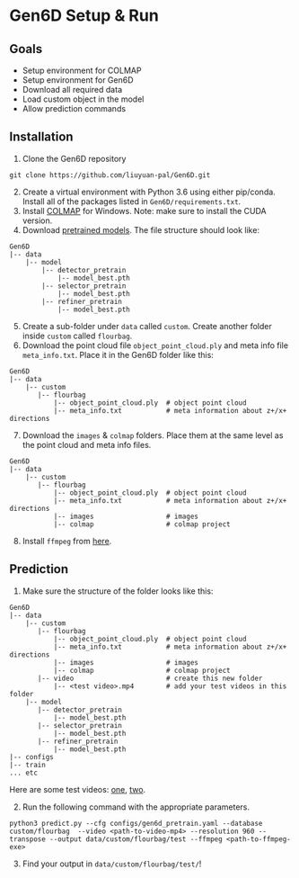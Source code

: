 # Gen6D Setup & Run 

## Goals 
- Setup environment for COLMAP
- Setup environment for Gen6D
- Download all required data
- Load custom object in the model 
- Allow prediction commands


## Installation
1. Clone the Gen6D repository
```
git clone https://github.com/liuyuan-pal/Gen6D.git
```
2. Create a virtual environment with Python 3.6 using either pip/conda. Install all of the packages listed in `Gen6D/requirements.txt`.
3. Install [COLMAP](https://github.com/colmap/colmap/releases) for Windows. Note: make sure to install the CUDA version.
4. Download [pretrained models](https://connecthkuhk-my.sharepoint.com/personal/yuanly_connect_hku_hk/_layouts/15/onedrive.aspx?ga=1&id=%2Fpersonal%2Fyuanly%5Fconnect%5Fhku%5Fhk%2FDocuments%2FGen6D%2Fgen6d%5Fpretrain%2Etar%2Egz&parent=%2Fpersonal%2Fyuanly%5Fconnect%5Fhku%5Fhk%2FDocuments%2FGen6D). The file structure should look like:
```
Gen6D
|-- data
    |-- model
        |-- detector_pretrain
            |-- model_best.pth
        |-- selector_pretrain
            |-- model_best.pth
        |-- refiner_pretrain
            |-- model_best.pth
```
5. Create a sub-folder under `data` called `custom`. Create another folder inside `custom` called `flourbag`.
6. Download the point cloud file `object_point_cloud.ply` and meta info file `meta_info.txt`. Place it in the Gen6D folder like this:
```
Gen6D
|-- data
    |-- custom
       |-- flourbag
           |-- object_point_cloud.ply  # object point cloud
           |-- meta_info.txt           # meta information about z+/x+ directions
```
7. Download the `images` & `colmap` folders. Place them at the same level as the point cloud and meta info files.
```
Gen6D
|-- data
    |-- custom
       |-- flourbag
           |-- object_point_cloud.ply  # object point cloud
           |-- meta_info.txt           # meta information about z+/x+ directions
           |-- images                  # images
           |-- colmap                  # colmap project
```
8. Install `ffmpeg` from [here](https://ffmpeg.org/download.html).

## Prediction
1. Make sure the structure of the folder looks like this:
```
Gen6D
|-- data
    |-- custom
       |-- flourbag
           |-- object_point_cloud.ply  # object point cloud
           |-- meta_info.txt           # meta information about z+/x+ directions
           |-- images                  # images
           |-- colmap                  # colmap project
       |-- video                       # create this new folder
           |-- <test video>.mp4        # add your test videos in this folder
    |-- model
       |-- detector_pretrain
           |-- model_best.pth
       |-- selector_pretrain
           |-- model_best.pth
       |-- refiner_pretrain
           |-- model_best.pth
|-- configs
|-- train
... etc
```
Here are some test videos: [one](https://drive.google.com/file/d/1JKnF-5QEYT3pkxphOLmLf6sictPqqvLh/view?usp=sharing), [two](https://drive.google.com/file/d/1xPbDRDdQJ91d880f4CjgkjZZb-t8wuuP/view?usp=sharing).

2. Run the following command with the appropriate parameters.
```
python3 predict.py --cfg configs/gen6d_pretrain.yaml --database custom/flourbag  --video <path-to-video-mp4> --resolution 960 --transpose --output data/custom/flourbag/test --ffmpeg <path-to-ffmpeg-exe>
```
3. Find your output in `data/custom/flourbag/test/`!
